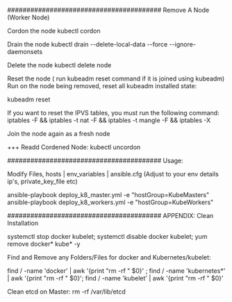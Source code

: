 ########################################
Remove A Node (Worker Node)

Cordon the node
kubectl cordon <node name>

Drain the node
kubectl drain <node name> --delete-local-data --force --ignore-daemonsets

Delete the node
kubectl delete node <node name>

Reset the node ( run kubeadm reset command if it is joined using kubeadm)
Run on the node being removed, reset all kubeadm installed state:

kubeadm reset

If you want to reset the IPVS tables, you must run the following command:
iptables -F && iptables -t nat -F && iptables -t mangle -F && iptables -X

Join the node again as a fresh node


+++ Readd Cordened Node:
  kubectl uncordon <node name>

########################################
Usage:

Modify Files, hosts | env_variables | ansible.cfg (Adjust to your env details ip's, private_key_file etc) 

ansible-playbook deploy_k8_master.yml -e "hostGroup=KubeMasters"
ansible-playbook deploy_k8_workers.yml -e "hostGroup=KubeWorkers"

########################################
APPENDIX: Clean Installation

systemctl stop docker kubelet; systemctl disable docker kubelet; yum remove docker* kube* -y

Find and Remove any Folders/Files for docker and Kubernetes/kubelet:

find / -name 'docker' | awk '{print "rm -rf " $0}' ; find / -name 'kubernetes*' | awk '{print "rm -rf " $0}'; find / -name 'kubelet' | awk '{print "rm -rf " $0}'

Clean etcd on Master:
rm -rf /var/lib/etcd
